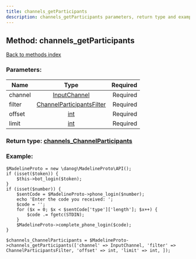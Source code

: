 ```yaml
---
title: channels_getParticipants
description: channels_getParticipants parameters, return type and example
---
```

## Method: channels\_getParticipants  
[Back to methods index](index.md)


### Parameters:

| Name     |    Type       | Required |
|----------|:-------------:|---------:|
|channel|[InputChannel](../types/InputChannel.md) | Required|
|filter|[ChannelParticipantsFilter](../types/ChannelParticipantsFilter.md) | Required|
|offset|[int](../types/int.md) | Required|
|limit|[int](../types/int.md) | Required|


### Return type: [channels\_ChannelParticipants](../types/channels_ChannelParticipants.md)

### Example:


```
$MadelineProto = new \danog\MadelineProto\API();
if (isset($token)) {
    $this->bot_login($token);
}
if (isset($number)) {
    $sentCode = $MadelineProto->phone_login($number);
    echo 'Enter the code you received: ';
    $code = '';
    for ($x = 0; $x < $sentCode['type']['length']; $x++) {
        $code .= fgetc(STDIN);
    }
    $MadelineProto->complete_phone_login($code);
}

$channels_ChannelParticipants = $MadelineProto->channels_getParticipants(['channel' => InputChannel, 'filter' => ChannelParticipantsFilter, 'offset' => int, 'limit' => int, ]);
```